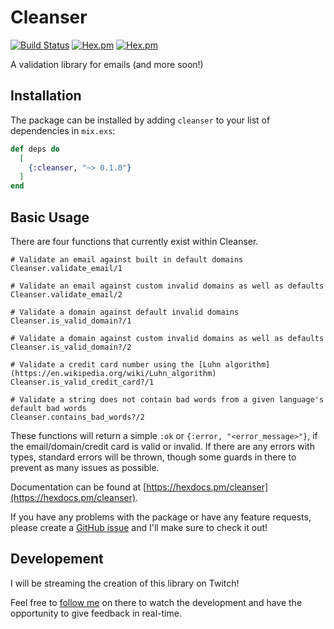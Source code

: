# Cleanser

[![Build Status](https://travis-ci.org/nicoevergara/cleanser.svg?branch=master)](https://travis-ci.org/nicoevergara/cleanser)
[![Hex.pm](https://img.shields.io/hexpm/v/cleanser.svg?style=flat-square)](https://hex.pm/packages/cleanser)
[![Hex.pm](https://img.shields.io/hexpm/dt/cleanser.svg?style=flat-square)](https://hex.pm/packages/cleanser)

A validation library for emails (and more soon!)

## Installation

The package can be installed
by adding `cleanser` to your list of dependencies in `mix.exs`:

```elixir
def deps do
  [
    {:cleanser, "~> 0.1.0"}
  ]
end
```

## Basic Usage

There are four functions that currently exist within Cleanser.

```
# Validate an email against built in default domains
Cleanser.validate_email/1

# Validate an email against custom invalid domains as well as defaults
Cleanser.validate_email/2

# Validate a domain against default invalid domains
Cleanser.is_valid_domain?/1

# Validate a domain against custom invalid domains as well as defaults
Cleanser.is_valid_domain?/2

# Validate a credit card number using the [Luhn algorithm](https://en.wikipedia.org/wiki/Luhn_algorithm)
Cleanser.is_valid_credit_card?/1

# Validate a string does not contain bad words from a given language's default bad words
Cleanser.contains_bad_words?/2
```

These functions will return a simple `:ok` or `{:error, "<error_message>"}`, if the email/domain/credit card is valid or invalid. If there are any errors with types, standard errors will be thrown, though some guards in there to prevent as many issues as possible.

Documentation can
be found at [https://hexdocs.pm/cleanser](https://hexdocs.pm/cleanser).

If you have any problems with the package or have any feature requests, please create a [GitHub issue](https://github.com/nicoevergara/cleanser/issues) and I'll make sure to check it out!

## Developement

I will be streaming the creation of this library on Twitch!

Feel free to [follow me](https://twitch.tv/floatingdev) on there to watch the development and have the opportunity to give feedback in real-time.

